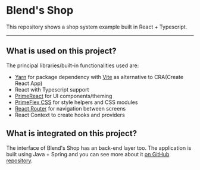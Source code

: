 # Blend's Shop
This repository shows a shop system example built in React + Typescript.

---

## What is used on this project?
The principal libraries/built-in functionalities used are:
- [Yarn](https://yarnpkg.com/) for package dependency with [Vite](https://vitejs.dev/) as alternative to CRA(Create React App)
- React with Typescript support
- [PrimeReact](https://primereact.org/) for UI components/theming
- [PrimeFlex CSS](https://www.primefaces.org/primeflex/) for style helpers and CSS modules
- [React Router](https://reactrouter.com/en/main) for navigation between screens
- React Context to create hooks and providers

## What is integrated on this project?
The interface of Blend's Shop has an back-end layer too. The application is built using Java + Spring and you can see
more about it [on GitHub repository](https://github.com/duducharapa/blends-shop-api).
